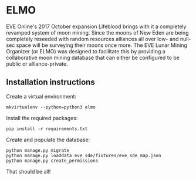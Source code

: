 # ELMO

EVE Online's 2017 October expansion Lifeblood brings with it a completely
revamped system of moon mining. Since the moons of New Eden are being completely
reseeded with random resources alliances all over low- and null-sec space will
be surveying their moons once more. The EVE Lunar Mining Organizer (or ELMO) was
designed to facilitate this by providing a collaborative moon mining database
that can either be configured to be public or alliance-private.

## Installation instructions

Create a virtual environment:

    mkvirtualenv --python=python3 elmo

Install the required packages:

    pip install -r requirements.txt

Create and populate the database:

    python manage.py migrate
    python manage.py loaddata eve_sde/fixtures/eve_sde_map.json
    python manage.py create_permissions

That should be all!
